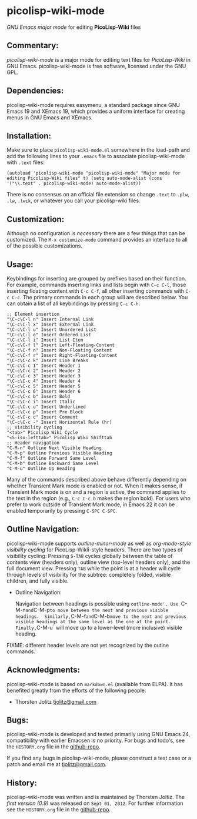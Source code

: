 picolisp-wiki-mode
==================

*GNU Emacs major mode* for editing **PicoLisp-Wiki** files

## Commentary: ##

*picolisp-wiki-mode* is a major mode for editing text files for
*PicoLisp-Wiki* in GNU Emacs. picolisp-wiki-mode is free software,
licensed under the GNU GPL.

## Dependencies: ##

picolisp-wiki-mode requires easymenu, a standard package since GNU Emacs
19 and XEmacs 19, which provides a uniform interface for creating
menus in GNU Emacs and XEmacs.

## Installation: ##

Make sure to place `picolisp-wiki-mode.el` somewhere in the
load-path and add the following lines to your `.emacs` file to
associate picolisp-wiki-mode with `.text` files:

`
    (autoload 'picolisp-wiki-mode "picolisp-wiki-mode"
       "Major mode for editing Picolisp-Wiki files" t)
    (setq auto-mode-alist
       (cons '("\\.text" . picolisp-wiki-mode) auto-mode-alist))  
`

There is no consensus on an official file extension so change `.text` to
`.plw`, `.lw`, `.lwik`, or whatever you call your picolisp-wiki files.

## Customization: ##

Although no configuration is *necessary* there are a few things
that can be customized.  The `M-x customize-mode` command
provides an interface to all of the possible customizations.

## Usage: ##

Keybindings for inserting are grouped by prefixes based on their
function. For example, commands inserting links and lists begin with
`C-c C-l`, those inserting floating content with `C-c C-f`, all other
inserting commands with `C-c C-c`. The primary commands in each group
will are described below. You can obtain a list of all keybindings by
pressing `C-c C-h`.

    ;; Element insertion
    "\C-c\C-l n" Insert Internal Link
    "\C-c\C-l x" Insert External Link
    "\C-c\C-l u" Insert Unordered List
    "\C-c\C-l o" Insert Ordered List
    "\C-c\C-l i" Insert List Item
    "\C-c\C-f l" Insert Left-Floating-Content
    "\C-c\C-f n" Insert Non-Floating Content
    "\C-c\C-f r" Insert Right-Floating-Content
    "\C-c\C-c k" Insert Line Breaks
    "\C-c\C-c 1" Insert Header 1
    "\C-c\C-c 2" Insert Header 2
    "\C-c\C-c 3" Insert Header 3
    "\C-c\C-c 4" Insert Header 4
    "\C-c\C-c 5" Insert Header 5
    "\C-c\C-c 6" Insert Header 6
    "\C-c\C-c b" Insert Bold
    "\C-c\C-c i" Insert Italic
    "\C-c\C-c u" Insert Underlined
    "\C-c\C-c p" Insert Pre Block
    "\C-c\C-c c" Insert Comment
    "\C-c\C-c -" Insert Horizontal Rule (hr)
    ;; Visibility cycling
    "<tab>" Picolisp Wiki Cycle
    "<S-iso-lefttab>" Picolisp Wiki Shifttab
    ;; Header navigation
    "C-M-n" Outline Next Visible Heading
    "C-M-p" Outline Previous Visible Heading
    "C-M-f" Outline Forward Same Level
    "C-M-b" Outline Backward Same Level
    "C-M-u" Outline Up Heading

Many of the commands described above behave differently depending on
whether Transient Mark mode is enabled or not.  When it makes sense,
if Transient Mark mode is on and a region is active, the command
applies to the text in the region (e.g., `C-c C-c b` makes the region
bold).  For users who prefer to work outside of Transient Mark mode,
in Emacs 22 it can be enabled temporarily by pressing `C-SPC C-SPC`.

## Outline Navigation: ##

picolisp-wiki-mode supports *outline-minor-mode* as well as
*org-mode-style visibility cycling* for PicoLisp-Wikli-style headers.
There are two types of visibility cycling: Pressing `S-TAB` cycles
globally between the table of contents view (headers only), outline
view (top-level headers only), and the full document view. Pressing
`TAB` while the point is at a header will cycle through levels of
visibility for the subtree: completely folded, visible children,
and fully visible. 

  * Outline Navigation:

    Navigation between headings is possible using `outline-mode'.
    Use `C-M-n` and `C-M-p` to move between the next and previous
    visible headings.  Similarly, `C-M-f` and `C-M-b` move to the
    next and previous visible headings at the same level as the one
    at the point.  Finally, `C-M-u` will move up to a lower-level
    (more inclusive) visible heading.

FIXME: different header levels are not yet recognized by the outine
commands.

## Acknowledgments: ##

picolisp-wiki-mode is based on `markdown.el` (available from ELPA).
It has benefited greatly from the efforts of the following people:

  * Thorsten Jolitz <tjolitz@gmail.com>

## Bugs: ##

picolisp-wiki-mode is developed and tested primarily using GNU Emacs
24, compatibility with earlier Emacsen is no priority. For bugs and
todo's, see the `HISTORY.org` file in the
[github-repo](https://github.com/tj64/picolisp-wiki-mode).

If you find any bugs in picolisp-wiki-mode, please construct a test case
or a patch and email me at <tjolitz@gmail.com>.

## History: ##

picolisp-wiki-mode was written and is maintained by Thorsten Joltiz.
The *first version (0.9)* was released on `Sept 01, 2012`. For further
information see the `HISTORY.org` file in the
[github-repo](https://github.com/tj64/picolisp-wiki-mode).
